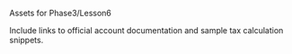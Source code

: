 Assets for Phase3/Lesson6

Include links to official account documentation and sample tax calculation snippets.
